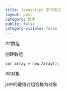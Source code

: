 ```yaml
---
title: Javascript 学习笔记
layout: post
category: 技术
public: false
category-visible: false
---
```


##数组

创建数组
	
	var array = new Array();
	
	
##对象

js中的键值对组合称为对象

